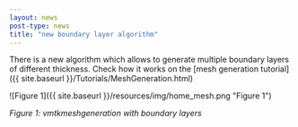 ```yaml
---
layout: news
post-type: news
title: "new boundary layer algorithm"
---
```

There is a new algorithm which allows to generate multiple boundary layers of different thickness.
Check how it works on the [mesh generation tutorial]({{ site.baseurl }}/Tutorials/MeshGeneration.html)

![Figure 1]({{ site.baseurl }}/resources/img/home_mesh.png "Figure 1")

*Figure 1: vmtkmeshgeneration with boundary layers*


<!--break-->